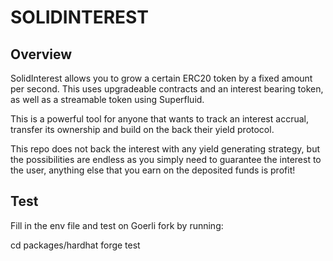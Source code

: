 # SOLIDINTEREST

## Overview

SolidInterest allows you to grow a certain ERC20 token by a fixed amount per second. This uses upgradeable contracts and an interest bearing token, as well as a streamable token using Superfluid.

This is a powerful tool for anyone that wants to track an interest accrual, transfer its ownership and build on the back their yield protocol.

This repo does not back the interest with any yield generating strategy, but the possibilities are endless as you simply need to guarantee the interest to the user, anything else that you earn on the deposited funds is profit!

## Test

Fill in the env file and test on Goerli fork by running:

cd packages/hardhat
forge test
